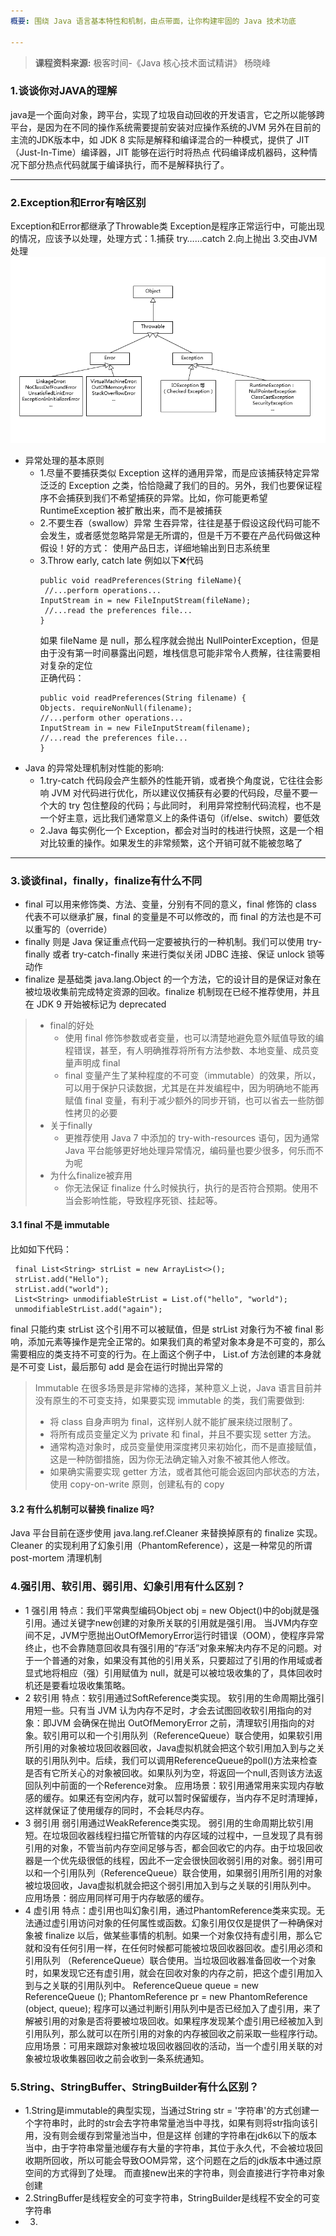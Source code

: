 ```yaml
---
概要: 围绕 Java 语言基本特性和机制，由点带面，让你构建牢固的 Java 技术功底

---
```


> **课程资料来源:** 极客时间-《Java 核心技术面试精讲》 杨晓峰

### 1.谈谈你对JAVA的理解
java是一个面向对象，跨平台，实现了垃圾自动回收的开发语言，它之所以能够跨平台，是因为在不同的操作系统需要提前安装对应操作系统的JVM
另外在目前的主流的JDK版本中，如 JDK 8 实际是解释和编译混合的一种模式，提供了 JIT（Just-In-Time）编译器，JIT 能够在运行时将热点
代码编译成机器码，这种情况下部分热点代码就属于编译执行，而不是解释执行了。

---
### 2.Exception和Error有啥区别
Exception和Error都继承了Throwable类
Exception是程序正常运行中，可能出现的情况，应该予以处理，处理方式：1.捕获 try……catch  2.向上抛出 3.交由JVM处理
![img.png](异常树.png)

- 异常处理的基本原则
  - 1.尽量不要捕获类似 Exception 这样的通用异常，而是应该捕获特定异常    
  泛泛的 Exception 之类，恰恰隐藏了我们的目的。另外，我们也要保证程序不会捕获到我们不希望捕获的异常。比如，你可能更希望 RuntimeException 被扩散出来，而不是被捕获
  - 2.不要生吞（swallow）异常
  生吞异常，往往是基于假设这段代码可能不会发生，或者感觉忽略异常是无所谓的，但是千万不要在产品代码做这种假设！好的方式：
  使用产品日志，详细地输出到日志系统里
  - 3.Throw early, catch late
  例如以下❌代码
    ```
    public void readPreferences(String fileName){
     //...perform operations... 
    InputStream in = new FileInputStream(fileName);
     //...read the preferences file...
    }
    ```
    如果 fileName 是 null，那么程序就会抛出 NullPointerException，但是由于没有第一时间暴露出问题，堆栈信息可能非常令人费解，往往需要相对复杂的定位    
  正确代码：
    ``` 
    public void readPreferences(String filename) {
    Objects. requireNonNull(filename);
    //...perform other operations... 
    InputStream in = new FileInputStream(filename);
    //...read the preferences file...
    }
    ```
- Java 的异常处理机制对性能的影响:
  - 1.try-catch 代码段会产生额外的性能开销，或者换个角度说，它往往会影响 JVM 对代码进行优化，所以建议仅捕获有必要的代码段，尽量不要一个大的 try 包住整段的代码；与此同时，
  利用异常控制代码流程，也不是一个好主意，远比我们通常意义上的条件语句（if/else、switch）要低效        
  - 2.Java 每实例化一个 Exception，都会对当时的栈进行快照，这是一个相对比较重的操作。如果发生的非常频繁，这个开销可就不能被忽略了
---

### 3.谈谈final，finally，finalize有什么不同
- final 可以用来修饰类、方法、变量，分别有不同的意义，final 修饰的 class 代表不可以继承扩展，final 的变量是不可以修改的，而 final 的方法也是不可以重写的（override）   
- finally 则是 Java 保证重点代码一定要被执行的一种机制。我们可以使用 try-finally 或者 try-catch-finally 来进行类似关闭 JDBC 连接、保证 unlock 锁等动作   
- finalize 是基础类 java.lang.Object 的一个方法，它的设计目的是保证对象在被垃圾收集前完成特定资源的回收。finalize 机制现在已经不推荐使用，并且在 JDK 9 开始被标记为 deprecated
> - final的好处
>   - 使用 final 修饰参数或者变量，也可以清楚地避免意外赋值导致的编程错误，甚至，有人明确推荐将所有方法参数、本地变量、成员变量声明成 final    
>   - final 变量产生了某种程度的不可变（immutable）的效果，所以，可以用于保护只读数据，尤其是在并发编程中，因为明确地不能再赋值 final 变量，有利于减少额外的同步开销，也可以省去一些防御性拷贝的必要
> - 关于finally
>   - 更推荐使用 Java 7 中添加的 try-with-resources 语句，因为通常 Java 平台能够更好地处理异常情况，编码量也要少很多，何乐而不为呢
> - 为什么finalize被弃用
>   - 你无法保证 finalize 什么时候执行，执行的是否符合预期。使用不当会影响性能，导致程序死锁、挂起等。
#### 3.1 final 不是 immutable
比如如下代码：
```
 final List<String> strList = new ArrayList<>();
 strList.add("Hello");
 strList.add("world");  
 List<String> unmodifiableStrList = List.of("hello", "world");
 unmodifiableStrList.add("again");
```
final 只能约束 strList 这个引用不可以被赋值，但是 strList 对象行为不被 final 影响，添加元素等操作是完全正常的。如果我们真的希望对象本身是不可变的，那么需要相应的类支持不可变的行为。在上面这个例子中，
List.of 方法创建的本身就是不可变 List，最后那句 add 是会在运行时抛出异常的    

> Immutable 在很多场景是非常棒的选择，某种意义上说，Java 语言目前并没有原生的不可变支持，如果要实现 immutable 的类，我们需要做到:
>   - 将 class 自身声明为 final，这样别人就不能扩展来绕过限制了。
>   - 将所有成员变量定义为 private 和 final，并且不要实现 setter 方法。
>   - 通常构造对象时，成员变量使用深度拷贝来初始化，而不是直接赋值，这是一种防御措施，因为你无法确定输入对象不被其他人修改。
>   - 如果确实需要实现 getter 方法，或者其他可能会返回内部状态的方法，使用 copy-on-write 原则，创建私有的 copy

#### 3.2 有什么机制可以替换 finalize 吗?
Java 平台目前在逐步使用 java.lang.ref.Cleaner 来替换掉原有的 finalize 实现。Cleaner 的实现利用了幻象引用（PhantomReference），这是一种常见的所谓 post-mortem 清理机制

### 4.强引用、软引用、弱引用、幻象引用有什么区别？
- 1 强引用
特点：我们平常典型编码Object obj = new Object()中的obj就是强引用。通过关键字new创建的对象所关联的引用就是强引用。 当JVM内存空间不足，JVM宁愿抛出OutOfMemoryError运行时错误（OOM），使程序异常终止，也不会靠随意回收具有强引用的“存活”对象来解决内存不足的问题。对于一个普通的对象，如果没有其他的引用关系，只要超过了引用的作用域或者显式地将相应（强）引用赋值为 null，就是可以被垃圾收集的了，具体回收时机还是要看垃圾收集策略。
- 2 软引用
特点：软引用通过SoftReference类实现。 软引用的生命周期比强引用短一些。只有当 JVM 认为内存不足时，才会去试图回收软引用指向的对象：即JVM 会确保在抛出 OutOfMemoryError 之前，清理软引用指向的对象。软引用可以和一个引用队列（ReferenceQueue）联合使用，如果软引用所引用的对象被垃圾回收器回收，Java虚拟机就会把这个软引用加入到与之关联的引用队列中。后续，我们可以调用ReferenceQueue的poll()方法来检查是否有它所关心的对象被回收。如果队列为空，将返回一个null,否则该方法返回队列中前面的一个Reference对象。
应用场景：软引用通常用来实现内存敏感的缓存。如果还有空闲内存，就可以暂时保留缓存，当内存不足时清理掉，这样就保证了使用缓存的同时，不会耗尽内存。
- 3 弱引用
弱引用通过WeakReference类实现。 弱引用的生命周期比软引用短。在垃圾回收器线程扫描它所管辖的内存区域的过程中，一旦发现了具有弱引用的对象，不管当前内存空间足够与否，都会回收它的内存。由于垃圾回收器是一个优先级很低的线程，因此不一定会很快回收弱引用的对象。弱引用可以和一个引用队列（ReferenceQueue）联合使用，如果弱引用所引用的对象被垃圾回收，Java虚拟机就会把这个弱引用加入到与之关联的引用队列中。
应用场景：弱应用同样可用于内存敏感的缓存。
- 4 虚引用
特点：虚引用也叫幻象引用，通过PhantomReference类来实现。无法通过虚引用访问对象的任何属性或函数。幻象引用仅仅是提供了一种确保对象被 finalize 以后，做某些事情的机制。如果一个对象仅持有虚引用，那么它就和没有任何引用一样，在任何时候都可能被垃圾回收器回收。虚引用必须和引用队列 （ReferenceQueue）联合使用。当垃圾回收器准备回收一个对象时，如果发现它还有虚引用，就会在回收对象的内存之前，把这个虚引用加入到与之关联的引用队列中。
ReferenceQueue queue = new ReferenceQueue ();
PhantomReference pr = new PhantomReference (object, queue);
程序可以通过判断引用队列中是否已经加入了虚引用，来了解被引用的对象是否将要被垃圾回收。如果程序发现某个虚引用已经被加入到引用队列，那么就可以在所引用的对象的内存被回收之前采取一些程序行动。
应用场景：可用来跟踪对象被垃圾回收器回收的活动，当一个虚引用关联的对象被垃圾收集器回收之前会收到一条系统通知。

### 5.String、StringBuffer、StringBuilder有什么区别？
 - 1.String是immutable的典型实现，当通过String str = '字符串'的方式创建一个字符串时，此时的str会去字符串常量池当中寻找，如果有则将str指向该引用，没有则会缓存到常量池当中，但是这样
 创建的字符串在jdk6以下的版本当中，由于字符串常量池缓存有大量的字符串，其位于永久代，不会被垃圾回收期所回收，所以可能会导致OOM异常，这个问题在之后的jdk版本中通过原空间的方式得到了处理。
 而直接new出来的字符串，则会直接进行字符串对象创建
 - 2.StringBuffer是线程安全的可变字符串，StringBuilder是线程不安全的可变字符串
 - 3.